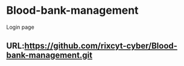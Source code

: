 # Blood-bank-management
Login page
## URL:https://github.com/rixcyt-cyber/Blood-bank-management.git
